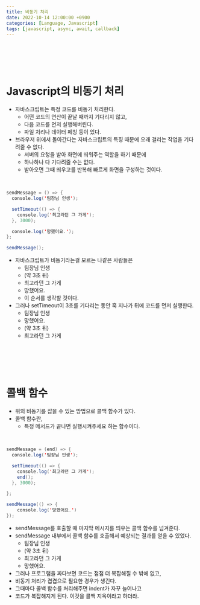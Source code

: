 ```yaml
---
title: 비동기 처리
date: 2022-10-14 12:00:00 +0900
categories: [Language, Javascript]
tags: [javascript, async, await, callback]
---
```


<br/>
<br/>
<br/>
<br/>

# Javascript의 비동기 처리

- 자바스크립트는 특정 코드를 비동기 처리한다.
  - 어떤 코드의 연산이 끝날 때까지 기다리지 않고,
  - 다음 코드를 먼저 실행해버린다.
  - 파일 처리나 데이터 페칭 등이 있다.
- 브라우저 위에서 돌아간다는 자바스크립트의 특징 때문에 오래 걸리는 작업을 기다려줄 수 없다.
  - 서버의 요청을 받아 화면에 띄워주는 역할을 하기 때문에
  - 하나하나 다 기다려줄 수는 없다.
  - 받아오면 그때 띄우고를 반복해 빠르게 화면을 구성하는 것이다.

<br/>

```java
sendMessage = () => {
  console.log('팀장님 인생');

  setTimeout(() => {
    console.log('최고라던 그 가게');
  }, 3000);

  console.log('망했어요.');
};

sendMessage();
```

- 자바스크립트가 비동기라는걸 모르는 나같은 사람들은
  - 팀장님 인생
  - (약 3초 뒤)
  - 최고라던 그 가게
  - 망했어요.
  - 이 순서를 생각할 것이다.
- 그러나 setTimeout이 3초를 기다리는 동안 훅 지나가 뒤에 코드를 먼저 실행한다.
  - 팀장님 인생
  - 망했어요.
  - (약 3초 뒤)
  - 최고라던 그 가게

<br/>
<br/>
<br/>
<br/>


# 콜백 함수

- 위의 비동기를 잡을 수 있는 방법으로 콜백 함수가 있다.
- 콜백 함수란,
  - 특정 메서드가 끝나면 실행시켜주세요 하는 함수이다.

<br/>

```java
sendMessage = (end) => {
  console.log('팀장님 인생');

  setTimeout(() => {
    console.log('최고라던 그 가게');
    end();
  }, 3000);

};

sendMessage(() => {
    console.log('망했어요.')
});
```

- sendMessage를 호출할 때 마지막 메시지를 띄우는 콜백 함수를 넘겨준다.
- sendMessage 내부에서 콜백 함수를 호출해서 예상되는 결과를 얻을 수 있었다.
  - 팀장님 인생
  - (약 3초 뒤)
  - 최고라던 그 가게
  - 망했어요.
- 그러나 프로그램을 짜다보면 코드는 점점 더 복잡해질 수 밖에 없고,
- 비동기 처리가 겹겹으로 필요한 경우가 생긴다.
- 그때마다 콜백 함수를 처리해주면 indent가 자꾸 늘어나고
- 코드가 복잡해지게 된다. 이것을 콜백 지옥이라고 하더라.

<br/>
<br/>
<br/>
<br/>




<br/>
<br/>
<br/>
<br/>
